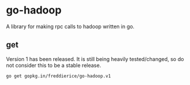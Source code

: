 # go-hadoop
A library for making rpc calls to hadoop written in go.

## get
Version 1 has been released. It is still being heavily tested/changed, so do not consider this to be a stable release. 
```bash
go get gopkg.in/freddierice/go-hadoop.v1
```
